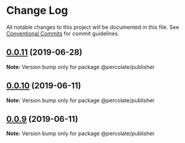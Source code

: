# Change Log

All notable changes to this project will be documented in this file.
See [Conventional Commits](https://conventionalcommits.org) for commit guidelines.

## [0.0.11](https://github.com/percolate/blend/tree/master/pkgs/publisher/compare/@percolate/publisher@0.0.10...@percolate/publisher@0.0.11) (2019-06-28)

**Note:** Version bump only for package @percolate/publisher





## [0.0.10](https://github.com/percolate/blend/tree/master/pkgs/publisher/compare/@percolate/publisher@0.0.9...@percolate/publisher@0.0.10) (2019-06-11)

**Note:** Version bump only for package @percolate/publisher





## [0.0.9](https://github.com/percolate/blend/tree/master/pkgs/publisher/compare/@percolate/publisher@0.0.8...@percolate/publisher@0.0.9) (2019-06-11)

**Note:** Version bump only for package @percolate/publisher
